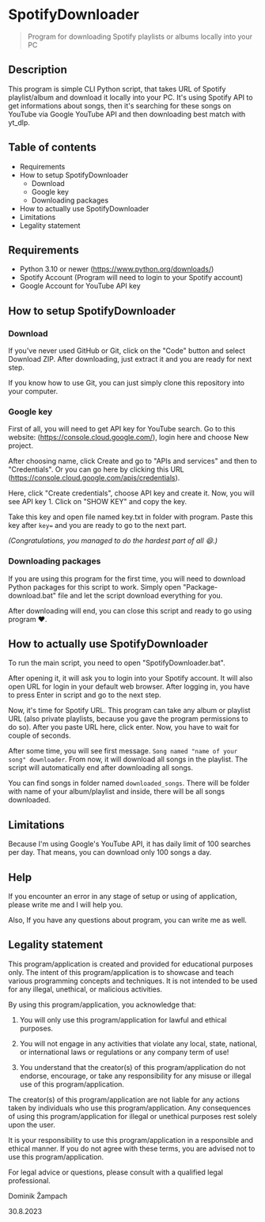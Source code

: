 
# SpotifyDownloader

> Program for downloading Spotify playlists or albums locally into your PC

## Description
This program is simple CLI Python script, that takes URL of Spotify playlist/album and download it locally into your PC. It's using Spotify API to get informations about songs, then it's searching for these songs on YouTube via Google YouTube API and then downloading best match with yt_dlp.

## Table of contents
- Requirements
- How to setup SpotifyDownloader
  - Download
  - Google key
  - Downloading packages
 - How to actually use SpotifyDownloader
 - Limitations
 - Legality statement
## Requirements

 - Python 3.10 or newer (https://www.python.org/downloads/)
 - Spotify Account (Program will need to login to your Spotify account)
 - Google Account for YouTube API key

## How to setup SpotifyDownloader
### Download
If you've never used GitHub or Git, click on the "Code" button and select Download ZIP. After downloading, just extract it and you are ready for next step.

If you know how to use Git, you can just simply clone this repository into your computer.

### Google key
First of all, you will need to get API key for YouTube search. Go to this website: (https://console.cloud.google.com/), login here and choose New project.

After choosing name, click Create and go to "APIs and services" and then to "Credentials". Or you can go here by clicking this URL (https://console.cloud.google.com/apis/credentials).

Here, click "Create credentials", choose API key and create it. Now, you will see API key 1. Click on "SHOW KEY" and copy the key.

Take this key and open file named key.txt in folder with program. Paste this key after `key=` and you are ready to go to the next part.

*(Congratulations, you managed to do the hardest part of all 😄.)*

### Downloading packages
If you are using this program for the first time, you will need to download Python packages for this script to work. Simply open "Package-download.bat" file and let the script download everything for you.

After downloading will end, you can close this script and ready to go using program ♥.

## How to actually use SpotifyDownloader
To run the main script, you need to open "SpotifyDownloader.bat".

After opening it, it will ask you to login into your Spotify account. It will also open URL for login in your default web browser. After logging in, you have to press Enter in script and go to the next step.

Now, it's time for Spotify URL. This program can take any album or playlist URL (also private playlists, because you gave the program permissions to do so). After you paste URL here, click enter. Now, you have to wait for couple of seconds.

After some time, you will see first message. `Song named "name of your song" downloader`. From now, it will download all songs in the playlist. The script will automatically end after downloading all songs.

You can find songs in folder named `downloaded_songs`. There will be folder with name of your album/playlist and inside, there will be all songs downloaded.

## Limitations
Because I'm using Google's YouTube API, it has daily limit of 100 searches per day. That means, you can download only 100 songs a day.

## Help
If you encounter an error in any stage of setup or using of application, please write me and I will help you.

Also, If you have any questions about program, you can write me as well.
## Legality statement

This program/application is created and provided for educational purposes only. The intent of this program/application is to showcase and teach various programming concepts and techniques. It is not intended to be used for any illegal, unethical, or malicious activities.

By using this program/application, you acknowledge that:

1. You will only use this program/application for lawful and ethical purposes.

2. You will not engage in any activities that violate any local, state, national, or international laws or regulations or any company term of use!

3. You understand that the creator(s) of this program/application do not endorse, encourage, or take any responsibility for any misuse or illegal use of this program/application.

  

The creator(s) of this program/application are not liable for any actions taken by individuals who use this program/application. Any consequences of using this program/application for illegal or unethical purposes rest solely upon the user.

It is your responsibility to use this program/application in a responsible and ethical manner. If you do not agree with these terms, you are advised not to use this program/application.

For legal advice or questions, please consult with a qualified legal professional.


Dominik Žampach

30.8.2023
